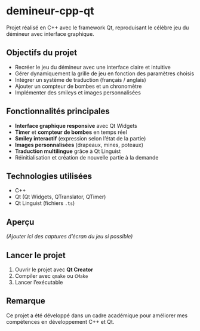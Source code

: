 # demineur-cpp-qt
Projet réalisé en C++ avec le framework Qt, reproduisant le célèbre jeu du démineur avec interface graphique.
##  Objectifs du projet
- Recréer le jeu du démineur avec une interface claire et intuitive
- Gérer dynamiquement la grille de jeu en fonction des paramètres choisis
- Intégrer un système de traduction (français / anglais)
- Ajouter un compteur de bombes et un chronomètre
- Implémenter des smileys et images personnalisées

## Fonctionnalités principales
- **Interface graphique responsive** avec Qt Widgets
- **Timer** et **compteur de bombes** en temps réel
- **Smiley interactif** (expression selon l’état de la partie)
- **Images personnalisées** (drapeaux, mines, poteaux)
- **Traduction multilingue** grâce à Qt Linguist
- Réinitialisation et création de nouvelle partie à la demande

##  Technologies utilisées
- C++  
- Qt (Qt Widgets, QTranslator, QTimer)
- Qt Linguist (fichiers `.ts`)

##  Aperçu
*(Ajouter ici des captures d’écran du jeu si possible)*

##  Lancer le projet
1. Ouvrir le projet avec **Qt Creator**
2. Compiler avec `qmake` ou `CMake`
3. Lancer l’exécutable

##  Remarque
Ce projet a été développé dans un cadre académique pour améliorer mes compétences en développement C++ et Qt.
